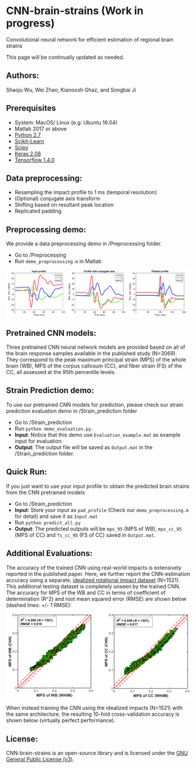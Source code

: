 # CNN-brain-strains (Work in progress)
Convolutional neural network for efficient estimation of  regional brain strains

This page will be continually updated as needed. 
## Authors:
Shaoju Wu, Wei Zhao, Kianoosh Ghaz, and Songbai Ji
## Prerequisites
- System: MacOS/ Linux (e.g: Ubuntu 16.04)
- Matlab 2017 or above
- [Python 2.7](https://www.anaconda.com/distribution/)
- [Scikit-Learn](https://scikit-learn.org/stable/install.html)
- [Scipy](https://www.scipy.org/)
- [Keras 2.08](http://faroit.com/keras-docs/2.0.8/#installation)
- [Tensorflow 1.4.0](https://pypi.org/project/tensorflow/1.4.0/#files)
## Data preprocessing:
- Resampling the impact profile to 1 ms (temporal resolution) 
- (Optional) conjugate axis transform
- Shifting based on resultant peak location
- Replicated padding 

## Preprocessing demo:
We provide a data preprocessing demo in /Preprocessing folder.
- Go to /Preprocessing
- Run `demo_preprocessing.m` in Matlab

![](https://github.com/Jilab-biomechanics/CNN-brain-strains/blob/master/figures/preprocessing.png)

## Pretrained CNN models:
Three pretrained CNN neural network models are provided based on all of the brain response samples available in the published study (N=3069). They correspond to the peak maximum principal strain (MPS) of the whole brain (WB), MPS of the corpus callosum (CC), and fiber strain (FS) of the CC, all assessed at the 95th percentile levels. 

## Strain Prediction demo:
To use our pretrained CNN models for prediction, please check our strain prediction evaluation demo in /Strain_prediction folder
- Go to /Strain_prediction
- Run `python demo_evaluation.py`. 
- **Input**: Notice that this demo use `Evaluation_example.mat` as example input for evaluation. 
- **Output**: The output file will be saved as `Output.mat` in the /Strain_prediction folder.

## Quick Run:
If you just want to use your input profile to obtain the predicted brain strains from the CNN pretrained models 
- Go to /Strain_prediction
- **Input**: Store your input as `pad_profile` (Check our `demo_preprocessing.m` for detail) and save it as `Input.mat`
- Run `python predict_all.py`
- **Output**: The predicted outputs will be `mps_95` (MPS of WB), `mps_cc_95` (MPS of CC) and `fs_cc_95` (FS of CC) saved in `Output.mat`. 


## Additional Evaluations:
The accuracy of the trained CNN using real-world impacts is extensively reported in the published paper. Here, we further report the CNN-estimation accuracy using a separate, [idealized rotational impact dataset](https://link.springer.com/article/10.1007%2Fs10439-017-1888-3) (N=1521). This additional testing dataset is completely unseen by the trained CNN. The accuracy for MPS of the WB and CC in terms of coefficient of determination (R^2) and root mean squared error (RMSE) are shown below (dashed lines: +/- 1 RMSE):
![](https://github.com/Jilab-biomechanics/CNN-brain-strains/blob/master/figures/Testing_results.png)

When instead training the CNN using the idealized impacts (N=1521) with the same architecture, the resulting 10-fold cross-validation accuracy is shown below (virtually perfect performance).


## License:
CNN-brain-strains is an open-source library and is licensed under the [GNU General Public License (v3)](https://www.gnu.org/licenses/gpl-3.0.en.html). 
